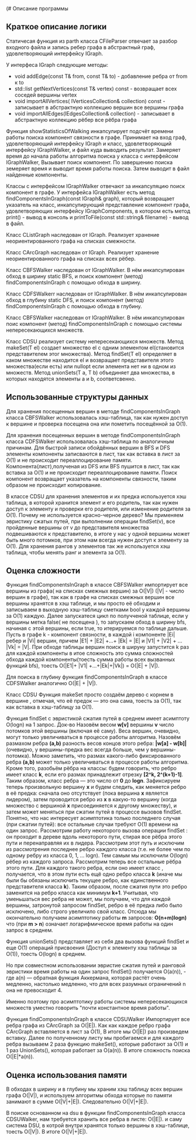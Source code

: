 (# Описание программы

## Краткое описание логики
Статичесая функция из parth класса CFileParser отвечает за разбор входного файла и запись ребер графа в абстрактный граф, удовлетворяющий интерфейсу IGraph<T>.

У интерфеса IGraph<T> следующие методы:
- void addEdge(const T& from, const T& to) - добавление ребра от from к to
- std::list<T> getNextVertices(const T& vertex) const - возвращает всех соседей вершины vertex
- void importAllVertices( IVerticesCollection<T>& collection) const - записывает в абстрактную коллекцию вершин все вершины графа
- void importAllEdges(IEdgesCollection<T>& collection) - записывает в абстрактную коллекцию рёбер все рёбра графа

Функция showStatisticsOfWalking инкапсулирует подсчёт времени работы поиска компонент связности в графе. 
Принимает на вход граф, удовлетворяющий интерфейсу IGraph<T> и класс, удовлетворяющий интерфейсу IGraphWalker<T>, и файл куда выводить результат. Замеряет время до начала работы алгоритма поиска у класса с интерфейсом IGraphWalker<T>, Вызывает поиск компонент. По завершению поиска земеряет время и выводит время работы поиска. Затем выводит в файл найденные компоненты.

Классы с интерфейсом IGraphWalker<T> отвечают за инкапсуляцию поиск компонент в графе.
У интерфейса IGraphWalker<T> есть метод findComponentsInGraph(const IGraph<T>& graph), который возвращает указатель на класс, инкапсулирующий представление компонент графа, удовлетворяющих интерфейсу IGraphComponents<T>, в котором есть метод print() - вывод в консоль и printToFile(const std::string& filename) - вывод в файл.

Класс CListGraph<T> наследован от IGraph<T>. Реализует хранение неориентированного графа на списках смежности.

Класс CArcGraph<T> наследован от IGraph<T>. Реализует хранение неориентированного графа на списках всех рёбер.

Класс CBFSWalker<T> наследован от IGraphWalker<T>. В нём инкапсулирован обход в ширину static BFS, и поиск компонент (метод) findComponentsInGraph с помощью обхода в ширину.

Класс CDFSWalkerr<T> наследован от IGraphWalker<T>. В нём инкапсулирован обход в глубину static DFS, и поиск компонент (метод) findComponentsInGraph с помощью обхода в глубину.

Класс CBFSWalker<T> наследован от IGraphWalker<T>. В нём инкапсулирован поис компонент (метод) findComponentsInGraph с помощью системы непересекающихся множеств.

Класс CDSU<T> реализует систему непересекающихся множеств. Метод makeSet(T el) создает множество el с одним элементом el(становится представителем этог множества).
Метод findSet(T el) определяет в каком множестве находится el и возвращает представителя этого множества(если есть) или nullopt если элемента нет ни в одном из множеств.
Метод unionSets(T a, T b) объединяет два множества, в которых находятся элементы a и b, соответсвенно.

## Использованные структуры данных

Для хранения посещенных вершин в методе findComponentsInGraph класса CBFSWalker<T> использовалась хэш-таблица, так как нужен доступ к вершине и проверка посещена она или пометить посещённой за О(1).

Для хранения посещенных вершин в методе findComponentsInGraph класса CDFSWalker<T> использовалась хэш-таблица по аналогичным причинам.
Для быстрой записи обойдённых вершин в BFS и DFS элементы компоненты записваются в лист, так как вставка в лист за O(1) и не происходит переаллоцирование памяти.
Компонента(лист),полученая из DFS или BFS пушится в лист, так как вставка за O(1) и не происходит переаллоцирование памяти.
Поиск компонент возвращает указатель на компоненты связности, таким образом не происходит копирование.

В классе CDSU<T> для хранения элементов и их предка используется хэш таблица, в которой хранится элемент и его родитель, так как нужен доступ к элементу и проверки его родителя, или изменение родителя за О(1).
Почему не используется красно-черное дерево?
Мы применяем эвристику сжатых путей, при выполнении операции findSet(v), все пройденные вершины от v до представителя множества подвешиваются к представителю, в итоге у нас у одной вершины может быть много потомков, при этом нам всегда нужен доступ к элементу за O(1).
Для хранения рангов у элементов так же используется хэш таблица, чтобы менять ранг и элемента за O(1).

## Оценка сложности 

Функция findComponentsInGraph в классе CBFSWalker<T> импортирует все вершины из графа( на списках смежных вершин) за O(|V|) (|V| - число вершин в графе), так как в графе на списках смежных вершин все вершины хранятся в хэш таблице, и мы просто её обходим и записываем в выходную хэш-таблицу сметками bool у каждой вершины за О(1) каждую.
Далее запускатеся цикл по получченой таблице, если у вершины метка false( не посещена ), то запускаем обход в ширину bfs, начиная с этой вершины, если true, то итерируемся по таблице дальше.
Пусть в графе k - компонент связности, в каждой i компоненте |Ei| ребер и |Vi| вершин, причем |E1| + |E2| +...+ |Ek| = |E| и |V1| + |V2| + ... |Vk| = |V|. При обходе таблицы вершин поиск в шируну запустится k раз для каждой компоненты в итое сложность это сумма сложностей обхода каждой компоненты(тоесть сумма работы всех вызванных функций bfs), тоесть О(|E1|+ |V1| +...+|Ek|+|Vk|) = O(|E| + |V|).

Для поиска в глубину функция findComponentsInGraph в классе CDFSWalker<T> аналогично O(|E| + |V|).

Класс CDSU
Функция makeSet просто создаём дерево с корнем в вершине , отмечая, что её предок — это она сама, тоесть за O(1), так как вставка в хэш-таблицу за О(1).

Функция findSet с эвристикой сжатия путей в среднем имеет асимптоту O(logn) на 1 запрос.
Док-во
Назовём весом **w[v]** вершины **v** число потомков этой вершины (включая её саму). Веса вершин, очевидно, могут только увеличиваться в процессе работы алгоритма.
Назовём размахом ребра **(a,b)**  разность весов концов этого ребра: **|w[a] - w[b]|** (очевидно, у вершины-предка вес всегда больше, чем у вершины-потомка). Можно заметить, что размах какого-либо фиксированного ребра **(a,b)** может только увеличиваться в процессе работы алгоритма.
Кроме того, разобьём рёбра на классы: будем говорить, что ребро имеет класс **k**, если его размах принадлежит отрезку **[2^k, 2^(k+1)-1]**. Таким образом, класс ребра — это число от **0** до **logn**.
Зафиксируем теперь произвольную вершину **x** и будем следить, как меняется ребро в её предка: сначала оно отсутствует (пока вершина **x** является лидером), затем проводится ребро из **x** в какую-то вершину (когда множество с вершиной **x** присоединяется к другому множеству), и затем может меняться при сжатии путей в процессе вызовов findSet. Понятно, что нас интересует асимптотика только последнего случая (при сжатии путей): все остальные случаи требуют O(1)  времени на один запрос.
Рассмотрим работу некоторого вызова операции findSet : он проходит в дереве вдоль некоторого пути, стирая все рёбра этого пути и перенаправляя их в лидера.
Рассмотрим этот путь и исключим из рассмотрения последнее ребро каждого класса (т.е. не более чем по одному ребру из класса 0, 1, ... logn). Тем самым мы исключили O(logn) рёбер из каждого запроса.
Рассмотрим теперь все остальные рёбра этого пути. Для каждого такого ребра, если оно имеет класс , получается, что в этом пути есть ещё одно ребро класса  **k** (иначе мы были бы обязаны исключить текущее ребро, как единственного представителя класса **k**). Таким образом, после сжатия пути это ребро заменится на ребро класса как минимум **k+1**. Учитывая, что уменьшаться вес ребра не может, мы получаем, что для каждой вершины, затронутой запросом findSet, ребро в её предка либо было исключено, либо строго увеличило свой класс.
Отсюда мы окончательно получаем асимптотику работы **m** запросов: **O(n+m)logn)** что (при **m > n**) означает логарифмическое время работы на один запрос в среднем.

Функция unionSets() представляет из себя два вызова функций findSet и еще O(1) операций присвоения (Доступ к элементу хэш таблицы за О(1)), тоесть O(logn) в среднем.

Но при совместном использовании эвристие сжатия путей и ранговой эвристики время работы на один запрос findSet() получается O(a(n)), - где a(n) — обратная функция Аккермана, которая растёт очень медленно, настолько медленно, что для всех разумных ограничений n она не превосходит 4.

Именно поэтому про асимптотику работы системы непересекающихся множеств уместно говорить "почти константное время работы".

Функция findComponentsInGraph в классе CDSUWalker<T>
Импортирует все ребра графа из CArcGraph за O(|E|).
Как как каждое ребро графа СArcGraph вставляется в лист за O(1), В итоге мы O(|E|) раз произведем вставку.
Далее по полученному листу мы пробигаемся и для каждого ребра вызываем 2 раза функцию makeSet(), которые работают за O(1) и 1 раз UnionSets(), которая работает за О(а(n)).
В итоге сложность поиска O(|E|*a(n)).

## Оценка использования памяти
В обходах в ширину и в глубину мы храним хэш таблицу всех вершин графа O(|V|), и используем алгоритмы обхода которые по памяти занимают в сумме O(|V|+|E|).
Следовательно O(|V|+|E|).

В поиске основанном на dsu в функции findComponentsInGraph класса CDSUWalker<T>, нам требуется хранить все ребра в листе: O(|E|). и саму система DSU, в котрой внутри хранятся только вершины в хэш-таблице, тоесть O(|V|).
В итоге O(|V|+|E|). 
